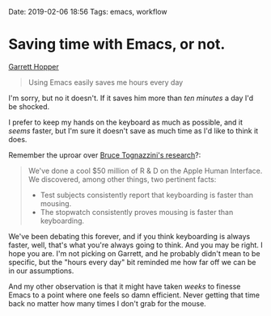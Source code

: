 Date: 2019-02-06 18:56
Tags: emacs, workflow


# Saving time with Emacs, or not.


[Garrett Hopper](https://keyholesoftware.com/2019/01/30/running-your-life-with-emacs/)

> Using Emacs easily saves me hours every day

I'm sorry, but no it doesn't. If it saves him more than _ten minutes_ a day I'd be shocked.

I prefer to keep my hands on the keyboard as much as possible, and it _seems_ faster, but I'm sure it doesn't save as much time as I'd like to think it does.

Remember the uproar over [Bruce Tognazzini's research](https://www.asktog.com/TOI/toi06KeyboardVMouse1.html)?:

> We've done a cool $50 million of R & D on the Apple Human Interface. We discovered, among other things, two pertinent facts:
>
> *   Test subjects consistently report that keyboarding is faster than mousing.
> *   The stopwatch consistently proves mousing is faster than keyboarding.

We've been debating this forever, and if you think keyboarding is always faster, well, that's what you're always going to think. And you may be right. I hope you are. I'm not picking on Garrett, and he probably didn't mean to be specific, but the "hours every day" bit reminded me how far off we can be in our assumptions.

And my other observation is that it might have taken _weeks_ to finesse Emacs to a point where one feels so damn efficient. Never getting that time back no matter how many times I don't grab for the mouse.
